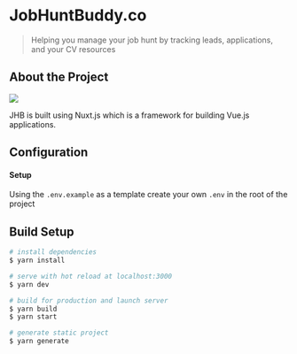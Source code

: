 # JobHuntBuddy.co

> Helping you manage your job hunt by tracking leads, applications, and your CV resources

## About the Project
![](https://s5.gifyu.com/images/2019-12-06-13.48.49.md.gif)

JHB is built using Nuxt.js which is a framework for building Vue.js applications.

## Configuration

#### Setup
Using the `.env.example` as a template create your own `.env` in the root of the project

## Build Setup

``` bash
# install dependencies
$ yarn install

# serve with hot reload at localhost:3000
$ yarn dev

# build for production and launch server
$ yarn build
$ yarn start

# generate static project
$ yarn generate
```

